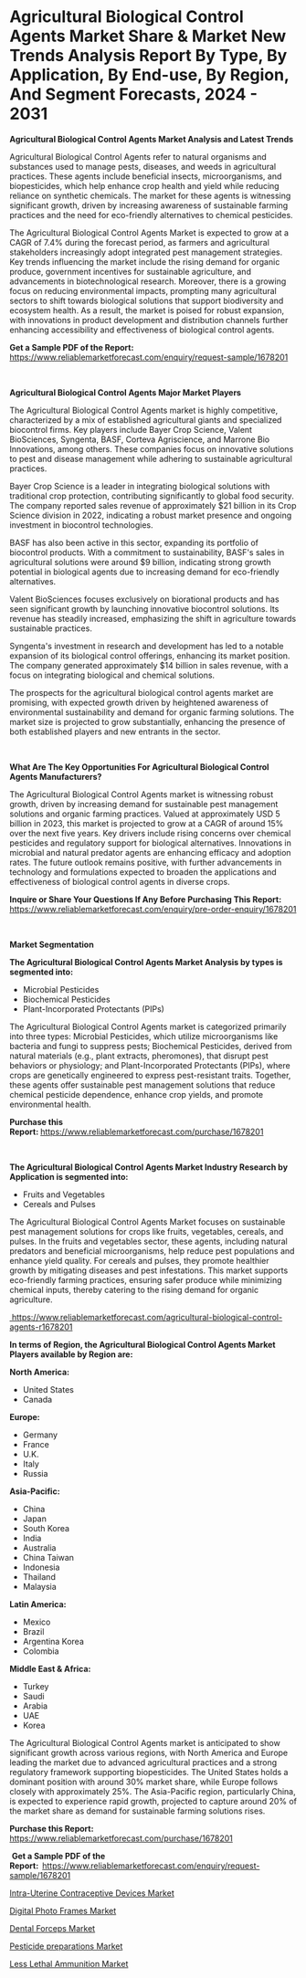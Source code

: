<p><h1>Agricultural Biological Control Agents Market Share & Market New Trends Analysis Report By Type, By Application, By End-use, By Region, And Segment Forecasts, 2024 - 2031</h1></p><p><strong>Agricultural Biological Control Agents Market Analysis and Latest Trends</strong></p>
<p><p>Agricultural Biological Control Agents refer to natural organisms and substances used to manage pests, diseases, and weeds in agricultural practices. These agents include beneficial insects, microorganisms, and biopesticides, which help enhance crop health and yield while reducing reliance on synthetic chemicals. The market for these agents is witnessing significant growth, driven by increasing awareness of sustainable farming practices and the need for eco-friendly alternatives to chemical pesticides.</p><p>The Agricultural Biological Control Agents Market is expected to grow at a CAGR of 7.4% during the forecast period, as farmers and agricultural stakeholders increasingly adopt integrated pest management strategies. Key trends influencing the market include the rising demand for organic produce, government incentives for sustainable agriculture, and advancements in biotechnological research. Moreover, there is a growing focus on reducing environmental impacts, prompting many agricultural sectors to shift towards biological solutions that support biodiversity and ecosystem health. As a result, the market is poised for robust expansion, with innovations in product development and distribution channels further enhancing accessibility and effectiveness of biological control agents.</p></p>
<p><strong>Get a Sample PDF of the Report:&nbsp;</strong> <a href="https://www.reliablemarketforecast.com/enquiry/request-sample/1678201?utm_campaign=1130&utm_medium=2&utm_source=Github&utm_content=ia&utm_term=14102024&utm_id=agricultural-biological-control-agents">https://www.reliablemarketforecast.com/enquiry/request-sample/1678201</a></p>
<p>&nbsp;</p>
<p><strong>Agricultural Biological Control Agents Major Market Players</strong></p>
<p><p>The Agricultural Biological Control Agents market is highly competitive, characterized by a mix of established agricultural giants and specialized biocontrol firms. Key players include Bayer Crop Science, Valent BioSciences, Syngenta, BASF, Corteva Agriscience, and Marrone Bio Innovations, among others. These companies focus on innovative solutions to pest and disease management while adhering to sustainable agricultural practices.</p><p>Bayer Crop Science is a leader in integrating biological solutions with traditional crop protection, contributing significantly to global food security. The company reported sales revenue of approximately $21 billion in its Crop Science division in 2022, indicating a robust market presence and ongoing investment in biocontrol technologies.</p><p>BASF has also been active in this sector, expanding its portfolio of biocontrol products. With a commitment to sustainability, BASF's sales in agricultural solutions were around $9 billion, indicating strong growth potential in biological agents due to increasing demand for eco-friendly alternatives.</p><p>Valent BioSciences focuses exclusively on biorational products and has seen significant growth by launching innovative biocontrol solutions. Its revenue has steadily increased, emphasizing the shift in agriculture towards sustainable practices.</p><p>Syngenta's investment in research and development has led to a notable expansion of its biological control offerings, enhancing its market position. The company generated approximately $14 billion in sales revenue, with a focus on integrating biological and chemical solutions.</p><p>The prospects for the agricultural biological control agents market are promising, with expected growth driven by heightened awareness of environmental sustainability and demand for organic farming solutions. The market size is projected to grow substantially, enhancing the presence of both established players and new entrants in the sector.</p></p>
<p>&nbsp;</p>
<p><strong>What Are The Key Opportunities For Agricultural Biological Control Agents Manufacturers?</strong></p>
<p><p>The Agricultural Biological Control Agents market is witnessing robust growth, driven by increasing demand for sustainable pest management solutions and organic farming practices. Valued at approximately USD 5 billion in 2023, this market is projected to grow at a CAGR of around 15% over the next five years. Key drivers include rising concerns over chemical pesticides and regulatory support for biological alternatives. Innovations in microbial and natural predator agents are enhancing efficacy and adoption rates. The future outlook remains positive, with further advancements in technology and formulations expected to broaden the applications and effectiveness of biological control agents in diverse crops.</p></p>
<p><strong>Inquire or Share Your Questions If Any Before Purchasing This Report:</strong> <a href="https://www.reliablemarketforecast.com/enquiry/pre-order-enquiry/1678201?utm_campaign=1130&utm_medium=2&utm_source=Github&utm_content=ia&utm_term=14102024&utm_id=agricultural-biological-control-agents">https://www.reliablemarketforecast.com/enquiry/pre-order-enquiry/1678201</a></p>
<p>&nbsp;</p>
<p><strong>Market Segmentation</strong></p>
<p><strong>The Agricultural Biological Control Agents Market Analysis by types is segmented into:</strong></p>
<p><ul><li>Microbial Pesticides</li><li>Biochemical Pesticides</li><li>Plant-Incorporated Protectants (PIPs)</li></ul></p>
<p><p>The Agricultural Biological Control Agents market is categorized primarily into three types: Microbial Pesticides, which utilize microorganisms like bacteria and fungi to suppress pests; Biochemical Pesticides, derived from natural materials (e.g., plant extracts, pheromones), that disrupt pest behaviors or physiology; and Plant-Incorporated Protectants (PIPs), where crops are genetically engineered to express pest-resistant traits. Together, these agents offer sustainable pest management solutions that reduce chemical pesticide dependence, enhance crop yields, and promote environmental health.</p></p>
<p><strong>Purchase this Report:&nbsp;</strong><a href="https://www.reliablemarketforecast.com/purchase/1678201?utm_campaign=1130&utm_medium=2&utm_source=Github&utm_content=ia&utm_term=14102024&utm_id=agricultural-biological-control-agents">https://www.reliablemarketforecast.com/purchase/1678201</a></p>
<p>&nbsp;</p>
<p><strong>The Agricultural Biological Control Agents Market Industry Research by Application is segmented into:</strong></p>
<p><ul><li>Fruits and Vegetables</li><li>Cereals and Pulses</li></ul></p>
<p><p>The Agricultural Biological Control Agents Market focuses on sustainable pest management solutions for crops like fruits, vegetables, cereals, and pulses. In the fruits and vegetables sector, these agents, including natural predators and beneficial microorganisms, help reduce pest populations and enhance yield quality. For cereals and pulses, they promote healthier growth by mitigating diseases and pest infestations. This market supports eco-friendly farming practices, ensuring safer produce while minimizing chemical inputs, thereby catering to the rising demand for organic agriculture.</p></p>
<p><a href="https://www.reliablemarketforecast.com/agricultural-biological-control-agents-r1678201?utm_campaign=1130&utm_medium=2&utm_source=Github&utm_content=ia&utm_term=14102024&utm_id=agricultural-biological-control-agents">&nbsp;https://www.reliablemarketforecast.com/agricultural-biological-control-agents-r1678201</a></p>
<p><strong>In terms of Region, the Agricultural Biological Control Agents Market Players available by Region are:</strong></p>
<p>
    <p> <strong> North America: </strong>
        <ul>
            <li>United States</li>
            <li>Canada</li>
        </ul>
        </p> 
    <p> <strong> Europe: </strong>
        <ul>
            <li>Germany</li>
            <li>France</li>
            <li>U.K.</li>
            <li>Italy</li>
            <li>Russia</li>
        </ul>
        </p> 
    <p> <strong> Asia-Pacific: </strong>
        <ul>
            <li>China</li>
            <li>Japan</li>
            <li>South Korea</li>
            <li>India</li>
            <li>Australia</li>
            <li>China Taiwan</li>
            <li>Indonesia</li>
            <li>Thailand</li>
            <li>Malaysia</li>
        </ul>
        </p> 
    <p> <strong> Latin America: </strong>
        <ul>
            <li>Mexico</li>
            <li>Brazil</li>
            <li>Argentina Korea</li>
            <li>Colombia</li>
        </ul>
        </p> 
    <p> <strong> Middle East & Africa: </strong>
        <ul>
            <li>Turkey</li>
            <li>Saudi</li>
            <li>Arabia</li>
            <li>UAE</li>
            <li>Korea</li>
        </ul>
    </p>
    </p>
<p><p>The Agricultural Biological Control Agents market is anticipated to show significant growth across various regions, with North America and Europe leading the market due to advanced agricultural practices and a strong regulatory framework supporting biopesticides. The United States holds a dominant position with around 30% market share, while Europe follows closely with approximately 25%. The Asia-Pacific region, particularly China, is expected to experience rapid growth, projected to capture around 20% of the market share as demand for sustainable farming solutions rises.</p></p>
<p><strong>Purchase this Report: </strong><a href="https://www.reliablemarketforecast.com/purchase/1678201?utm_campaign=1130&utm_medium=2&utm_source=Github&utm_content=ia&utm_term=14102024&utm_id=agricultural-biological-control-agents">https://www.reliablemarketforecast.com/purchase/1678201</a></p>
<p>&nbsp;<strong>Get a Sample PDF of the Report:&nbsp;&nbsp;</strong><a href="https://www.reliablemarketforecast.com/enquiry/request-sample/1678201?utm_campaign=1130&utm_medium=2&utm_source=Github&utm_content=ia&utm_term=14102024&utm_id=agricultural-biological-control-agents">https://www.reliablemarketforecast.com/enquiry/request-sample/1678201</a></p>
<p><strong></strong></p>
<p><p><a href="https://github.com/diedrer4btm/Market-Research-Report-List-1/blob/main/intra-uterine-contraceptive-devices-market.md?utm_campaign=1130&utm_medium=2&utm_source=Github&utm_content=ia&utm_term=14102024&utm_id=agricultural-biological-control-agents">Intra-Uterine Contraceptive Devices Market</a></p><p><a href="https://www.linkedin.com/pulse/digital-photo-frames-market-research-report-exploring-size-revenue-dzn4f?utm_campaign=1130&utm_medium=2&utm_source=Github&utm_content=ia&utm_term=14102024&utm_id=agricultural-biological-control-agents">Digital Photo Frames Market</a></p><p><a href="https://www.linkedin.com/pulse/dental-forceps-market-research-report-forecast-growth-prospects-f7i5f?utm_campaign=1130&utm_medium=2&utm_source=Github&utm_content=ia&utm_term=14102024&utm_id=agricultural-biological-control-agents">Dental Forceps Market</a></p><p><a href="https://github.com/tenoreduwagley4rt/Market-Research-Report-List-1/blob/main/pesticide-preparations-market.md?utm_campaign=1130&utm_medium=2&utm_source=Github&utm_content=ia&utm_term=14102024&utm_id=agricultural-biological-control-agents">Pesticide preparations Market</a></p><p><a href="https://www.linkedin.com/pulse/less-lethal-ammunition-market-share-size-trends-industry-analysis-wkoof?utm_campaign=1130&utm_medium=2&utm_source=Github&utm_content=ia&utm_term=14102024&utm_id=agricultural-biological-control-agents">Less Lethal Ammunition Market</a></p></p>